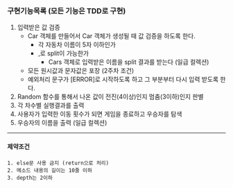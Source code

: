 ### 구현기능목록 (**모든 기능은 TDD로 구현**)

1. 입력받은 값 검증
    + Car 객체를 만들어서 Car 객체가 생성될 때 값 검증을 하도록 한다.
        + 각 자동차 이름이 5자 이하인가
        + ,로 split이 가능한가
            + Cars 객체로 입력받은 이름을 split 결과를 받는다 (일급 컬렉션)
    + 모든 원시값과 문자값은 포장 (2주차 조건)
    + 예외처리 문구가 [ERROR]로 시작하도록 하고 그 부분부터 다시 입력 받도록 한다.
2. Random 함수를 통해서 나온 값이 전진(4이상)인지 멈춤(3이하)인지 판별
3. 각 차수별 실행결과를 출력
4. 사용자가 입력한 이동 횟수가 되면 게임을 종료하고 우승자를 탐색
5. 우승자의 이름을 출력 (일급 컬렉션)

-------
#### **제약조건**
```
1. else문 사용 금지 (return으로 처리)
2. 메소드 내용의 길이는 10줄 이하
3. depth는 2이하 
```
